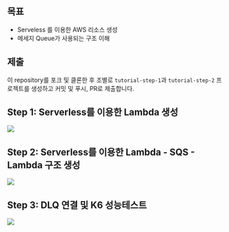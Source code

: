 ## 목표
- Serveless 를 이용한 AWS 리소스 생성
- 메세지 Queue가 사용되는 구조 이해

## 제출
이 repository를 포크 및 클론한 후 조별로 `tutorial-step-1`과 `tutorial-step-2` 프로젝트를 생성하고 커밋 및 푸시, PR로 제출합니다.

## Step 1: Serverless를 이용한 Lambda 생성

![](https://contents-img-jeonghun.s3.ap-northeast-2.amazonaws.com/project3/project3-tutorial-step1.png)


## Step 2: Serverless를 이용한 Lambda - SQS - Lambda 구조 생성

![](https://contents-img-jeonghun.s3.ap-northeast-2.amazonaws.com/project3/project3-tutorial-step2.png)

## Step 3: DLQ 연결 및 K6 성능테스트

![](https://contents-img-jeonghun.s3.ap-northeast-2.amazonaws.com/project3/project3-tutorial-step3.png)
